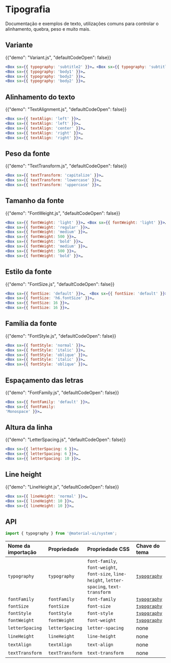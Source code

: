 # Tipografia

<p class="description">Documentação e exemplos de texto, utilizações comuns para controlar o alinhamento, quebra, peso e muito mais.</p>

## Variante

{{"demo": "Variant.js", "defaultCodeOpen": false}}

```jsx
<Box sx={{ typography: 'subtitle2' }}>… <Box sx={{ typography: 'subtitle2' }}>… // theme.typography.subtitle2
<Box sx={{ typography: 'body1' }}>…
<Box sx={{ typography: 'body2' }}>…
<Box sx={{ typography: 'body2' }}>…
```

## Alinhamento do texto

{{"demo": "TextAlignment.js", "defaultCodeOpen": false}}

```jsx
<Box sx={{ textAlign: 'left' }}>…
<Box sx={{ textAlign: 'left' }}>…
<Box sx={{ textAlign: 'center' }}>…
<Box sx={{ textAlign: 'right' }}>…
<Box sx={{ textAlign: 'right' }}>…
```

## Peso da fonte

{{"demo": "TextTransform.js", "defaultCodeOpen": false}}

```jsx
<Box sx={{ textTransform: 'capitalize' }}>…
<Box sx={{ textTransform: 'lowercase' }}>…
<Box sx={{ textTransform: 'uppercase' }}>…
```

## Tamanho da fonte

{{"demo": "FontWeight.js", "defaultCodeOpen": false}}

```jsx
<Box sx={{ fontWeight: 'light' }}>… <Box sx={{ fontWeight: 'light' }}>… // theme.typography.fontWeightLight
<Box sx={{ fontWeight: 'regular' }}>…
<Box sx={{ fontWeight: 'medium' }}>…
<Box sx={{ fontWeight: 500 }}>…
<Box sx={{ fontWeight: 'bold' }}>…
<Box sx={{ fontWeight: 'medium' }}>…
<Box sx={{ fontWeight: 500 }}>…
<Box sx={{ fontWeight: 'bold' }}>…
```

## Estilo da fonte

{{"demo": "FontSize.js", "defaultCodeOpen": false}}

```jsx
<Box sx={{ fontSize: 'default' }}>…  <Box sx={{ fontSize: 'default' }}>…  // theme.typography.fontSize
<Box sx={{ fontSize: 'h6.fontSize' }}>…
<Box sx={{ fontSize: 16 }}>…
<Box sx={{ fontSize: 16 }}>…
```

## Família da fonte

{{"demo": "FontStyle.js", "defaultCodeOpen": false}}

```jsx
<Box sx={{ fontStyle: 'normal' }}>…
<Box sx={{ fontStyle: 'italic' }}>…
<Box sx={{ fontStyle: 'oblique' }}>…
<Box sx={{ fontStyle: 'italic' }}>…
<Box sx={{ fontStyle: 'oblique' }}>…
```

## Espaçamento das letras

{{"demo": "FontFamily.js", "defaultCodeOpen": false}}

```jsx
<Box sx={{ fontFamily: 'default' }}>…
<Box sx={{ fontFamily:
'Monospace' }}>…
```

## Altura da linha

{{"demo": "LetterSpacing.js", "defaultCodeOpen": false}}

```jsx
<Box sx={{ letterSpacing: 6 }}>…
<Box sx={{ letterSpacing: 6 }}>…
<Box sx={{ letterSpacing: 10 }}>…
```

## Line height

{{"demo": "LineHeight.js", "defaultCodeOpen": false}}

```jsx
<Box sx={{ lineHeight: 'normal' }}>…
<Box sx={{ lineHeight: 10 }}>…
<Box sx={{ lineHeight: 10 }}>…
```

## API

```js
import { typography } from '@material-ui/system';
```

| Nome da importação | Propriedade     | Propriedade CSS                                                                              | Chave do tema                                                                      |
|:------------------ |:--------------- |:-------------------------------------------------------------------------------------------- |:---------------------------------------------------------------------------------- |
| `typography`       | `typography`    | `font-family`, `font-weight`, `font-size`, `line-height`, `letter-spacing`, `text-transform` | [`typography`](/material-ui/customization/default-theme/?expand-path=$.typography) |
| `fontFamily`       | `fontFamily`    | `font-family`                                                                                | [`typography`](/material-ui/customization/default-theme/?expand-path=$.typography) |
| `fontSize`         | `fontSize`      | `font-size`                                                                                  | [`typography`](/material-ui/customization/default-theme/?expand-path=$.typography) |
| `fontStyle`        | `fontStyle`     | `font-style`                                                                                 | [`typography`](/material-ui/customization/default-theme/?expand-path=$.typography) |
| `fontWeight`       | `fontWeight`    | `font-weight`                                                                                | [`typography`](/material-ui/customization/default-theme/?expand-path=$.typography) |
| `letterSpacing`    | `letterSpacing` | `letter-spacing`                                                                             | none                                                                               |
| `lineHeight`       | `lineHeight`    | `line-height`                                                                                | none                                                                               |
| `textAlign`        | `textAlign`     | `text-align`                                                                                 | none                                                                               |
| `textTransform`    | `textTransform` | `text-transform`                                                                             | none                                                                               |
